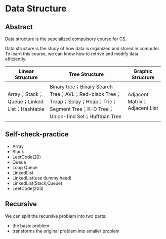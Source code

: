 # Data Structure

## Abstract
Data structure is the sepcialized compulsory course for CS.

Data structure is the study of how data is organized and stored in computer. To learn this course, we can know how to retrive and modify data efficiently.

| Linear Structure                            | Tree Structure                                               | Graphic Structure |
| ------------------------------------------- | ------------------------------------------------------------ | ----------------- |
| Array；Stack；Queue；Linked List；Hashtable | Binary tree；Binary Search Tree；AVL；Red-black Tree；Treap；Splay；Heap；Trie；Segment Tree；K-D Tree；Union-find Set；Huffman Tree | Adjacent Matrix；Adjacent List  |



## Self-check-practice

- Array
- Stack
- LeetCode(20)
- Queue
- Loop Queue
- LinkedList
- LinkedList(use dummy head)
- LinkedList(Stack,Queue)
- LeetCode(203)

## Recursive
We can split the recursive problem into two parts:
- the basic problem
- transforms the original problem into smaller problem

























